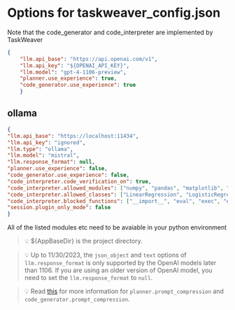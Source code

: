 # Options for taskweaver_config.json

Note that the code_generator and code_interpreter are implemented by TaskWeaver
```json
{
    "llm.api_base": "https://api.openai.com/v1",
    "llm.api_key": "${OPENAI_API_KEY}",
    "llm.model": "gpt-4-1106-preview",
    "planner.use_experience": true,
    "code_generator.use_experience": true
    }
```
## ollama

```json
{
"llm.api_base": "https://localhost:11434",
"llm.api_key": "ignored",
"llm.type": "ollama",
"llm.model": "mistral",
"llm.response_format": null,
"planner.use_experience": false,
"code_generator.use_experience": false,
"code_interpreter.code_verification_on": true,
"code_interpreter.allowed_modules": ["numpy", "pandas", "matplotlib", "seaborn", "scipy", "sklearn", "tensorflow", "torch", "keras", "nltk", "spacy", "transformers", "gensim", "cv2", "PIL", "flask", "django", "fastapi", "streamlit", "pytorch_lightning", "keras", "xgboost", "lightgbm", "catboost", "statsmodels", "plotly", "dash", "bokeh", "altair", "shap", "lime", "eli5", "pdpbox", "shapash", "pycaret", "mlflow", "wandb", "optuna"],
"code_interpreter.allowed_classes": ["LinearRegression", "LogisticRegression", "DecisionTreeClassifier", "DecisionTreeRegressor", "RandomForestClassifier", "RandomForestRegressor", "GradientBoostingClassifier", "GradientBoostingRegressor", "XGBClassifier", "XGBRegressor", "LGBMClassifier", "LGBMRegressor", "CatBoostClassifier", "CatBoostRegressor", "SVC", "SVR"],
"code_interpreter.blocked_functions": ["__import__", "eval", "exec", "execfile", "compile", "open", "input", "raw_input", "reload"],
"session.plugin_only_mode": false
}
```
All of the listed modules etc need to be avaiable in your python environment


> 💡 $\{AppBaseDir\} is the project directory.

> 💡 Up to 11/30/2023, the `json_object` and `text` options 
    of `llm.response_format` is only supported by the OpenAI models later than 1106. If you are using an older version of OpenAI model, you need to set the `llm.response_format` to `null`.

> 💡 Read [this](compression.md) for more information for 
    `planner.prompt_compression` and `code_generator.prompt_compression`.